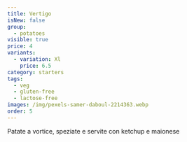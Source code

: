 ```yaml
---
title: Vertigo
isNew: false
group:
  - potatoes
visible: true
price: 4
variants:
  - variation: Xl
    price: 6.5
category: starters
tags:
  - veg
  - gluten-free
  - lactose-free
images: /img/pexels-samer-daboul-2214363.webp
order: 5
---
```


Patate a vortice, speziate e servite con ketchup e maionese
